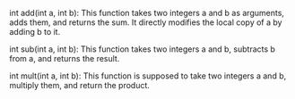 int add(int a, int b): 
This function takes two integers a and b as arguments, adds them, and returns the sum. It directly modifies the local copy of a by adding b to it.

int sub(int a, int b): 
This function takes two integers a and b, subtracts b from a, and returns the result.

int mult(int a, int b): 
This function is supposed to take two integers a and b, multiply them, and return the product.
